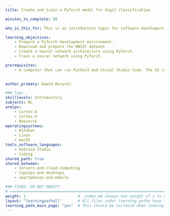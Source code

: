 ```yaml
---
title: Create and train a PyTorch model for digit classification

minutes_to_complete: 80

who_is_this_for: This is an introductory topic for software developers interested in learning how to use PyTorch to create and train a feedforward neural network for digit classification. 

learning_objectives:
    - Prepare a PyTorch development environment.
    - Download and prepare the MNIST dataset.
    - Create a neural network architecture using PyTorch.
    - Train a neural network using PyTorch.

prerequisites:
    - A computer that can run Python3 and Visual Studio Code. The OS can can be Windows, Linux, or macOS.
  

author_primary: Dawid Borycki

### Tags
skilllevels: Introductory
subjects: ML
armips:
    - Cortex-A
    - Cortex-X
    - Neoverse
operatingsystems:
    - Windows
    - Linux
    - macOS
tools_software_languages:
    - Android Studio
    - Coding
shared_path: true
shared_between:
    - servers-and-cloud-computing
    - laptops-and-desktops
    - smartphones-and-mobile

### FIXED, DO NOT MODIFY
# ================================================================================
weight: 1                       # _index.md always has weight of 1 to order correctly
layout: "learningpathall"       # All files under learning paths have this same wrapper
learning_path_main_page: "yes"  # This should be surfaced when looking for related content. Only set for _index.md of learning path content.
---
```

